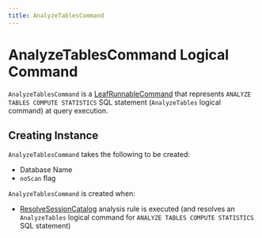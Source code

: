 ```yaml
---
title: AnalyzeTablesCommand
---
```


# AnalyzeTablesCommand Logical Command

`AnalyzeTablesCommand` is a [LeafRunnableCommand](LeafRunnableCommand.md) that represents `ANALYZE TABLES COMPUTE STATISTICS` SQL statement (`AnalyzeTables` logical command) at query execution.

## Creating Instance

`AnalyzeTablesCommand` takes the following to be created:

* <span id="databaseName"> Database Name
* <span id="noScan"> `noScan` flag

`AnalyzeTablesCommand` is created when:

* [ResolveSessionCatalog](../logical-analysis-rules/ResolveSessionCatalog.md) analysis rule is executed (and resolves an `AnalyzeTables` logical command for `ANALYZE TABLES COMPUTE STATISTICS` SQL statement)
